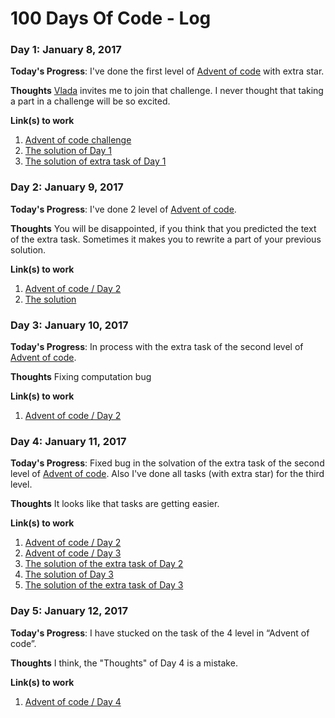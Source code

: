 # 100 Days Of Code - Log

### Day 1: January 8, 2017 

**Today's Progress**: I've done the first level of [Advent of code](http://adventofcode.com/2016/day/1) with extra star.

**Thoughts** [Vlada](https://twitter.com/two_in_one) invites me to join that challenge. I never thought that taking a part in a challenge will be so excited.

**Link(s) to work**
1. [Advent of code challenge](http://adventofcode.com)
2. [The solution of Day 1](https://github.com/evilj0e/advent-of-code-2016/blob/master/Day%201/solution.js)
3. [The solution of extra task of Day 1](https://github.com/evilj0e/advent-of-code-2016/blob/master/Day%201/extra.js)

### Day 2: January 9, 2017 

**Today's Progress**: I've done 2 level of [Advent of code](http://adventofcode.com/2016/day/2).

**Thoughts** You will be disappointed, if you think that you predicted the text of the extra task. Sometimes it makes you to rewrite a part of your previous solution.

**Link(s) to work**
1. [Advent of code / Day 2](http://adventofcode.com/2016/day/2)
2. [The solution](https://github.com/evilj0e/advent-of-code-2016/blob/master/Day%202/solution.js)

### Day 3: January 10, 2017 

**Today's Progress**: In process with the extra task of the second level of [Advent of code](http://adventofcode.com/2016/day/2).

**Thoughts** Fixing computation bug

**Link(s) to work**
1. [Advent of code / Day 2](http://adventofcode.com/2016/day/2)

### Day 4: January 11, 2017 

**Today's Progress**: Fixed bug in the solvation of the extra task of the second level of [Advent of code](http://adventofcode.com/2016/day/2). Also I've done all tasks (with extra star) for the third level.

**Thoughts** It looks like that tasks are getting easier. 

**Link(s) to work**
1. [Advent of code / Day 2](http://adventofcode.com/2016/day/2)
2. [Advent of code / Day 3](http://adventofcode.com/2016/day/3)
3. [The solution of the extra task of Day 2](https://github.com/evilj0e/advent-of-code-2016/blob/master/Day%202/extra.js)
4. [The solution of Day 3](https://github.com/evilj0e/advent-of-code-2016/blob/master/Day%203/solution.js)
5. [The solution of the extra task of Day 3](https://github.com/evilj0e/advent-of-code-2016/blob/master/Day%203/extra.js)

### Day 5: January 12, 2017 

**Today's Progress**: I have stucked on the task of the 4 level in “Advent of code”.

**Thoughts** I think, the "Thoughts" of Day 4 is a mistake. 

**Link(s) to work**
1. [Advent of code / Day 4](http://adventofcode.com/2016/day/4)
